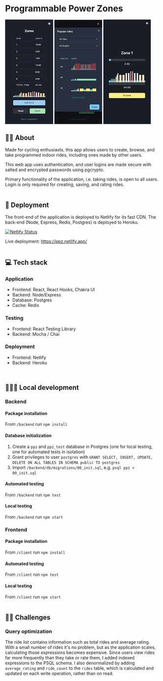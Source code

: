 # Programmable Power Zones
![Home screen](https://raw.githubusercontent.com/eric-do/ProgrammablePZ/master/.github/images/image1.png) ![Select ride](https://raw.githubusercontent.com/eric-do/ProgrammablePZ/master/.github/images/image3.png) ![Timer](https://raw.githubusercontent.com/eric-do/ProgrammablePZ/master/.github/images/image2.png)

## 🚴‍♂️ About
Made for cycling enthusiasts, this app allows users to create, browse, and take programmed indoor rides, including ones made by other users.

This web app uses authentication, and user logins are made secure with salted and encrypted passwords using pgcrypto.

Primary functionality of the application, i.e. taking rides, is open to all users. Login is only required for creating, saving, and rating rides.
</br></br>

## 🚀  Deployment

The front-end of the application is deployed to Netlify for its fast CDN. The back-end (Node, Express, Redis, Postgres) is deployed to Heroku.

[![Netlify Status](https://api.netlify.com/api/v1/badges/057160b9-be9b-4559-9341-ce3bc74b77ab/deploy-status)](https://app.netlify.com/sites/ppz/deploys)

Live deployment: https://ppz.netlify.app/
</br></br>

## 💻 Tech stack
### Application
- Frontend: React, React Hooks, Chakra UI
- Backend: Node/Express
- Database: Postgres
- Cache: Redis

### Testing
- Frontend: React Testing Library
- Backend: Mocha / Chai

### Deployment
- Frontend: Netlify
- Backend: Heroku

<br/>

## 👨🏻‍💻 Local development
### Backend
#### Package installation
From `/backend` run `npm install`
#### Database initialization
1. Create a `ppz` and `ppz_test` database in Postgres (one for local testing, one for automated tests in isolation)
2. Grant privileges to user `postgres` with `GRANT SELECT, INSERT, UPDATE, DELETE ON ALL TABLES IN SCHEMA public TO postgres`
3. Import `/backend/db/migrations/00_init.sql`, e.g. `psql ppz < 00_init.sql`

#### Automated testing
From `/backend` run `npm test`

#### Local testing
From `/backend` run `npm start`

### Frontend
#### Package installation
From `/client` run `npm install`
#### Automated testing
From `/client` run `npm test`

#### Local testing
From `/client` run `npm start`
<br/><br/>
## 🕵🏻 Challenges
### Query optimization
The ride list contains information such as total rides and average rating. With a small number of rides it's no problem, but as the application scales, calculating those expressions becomes expensive. Since users view rides far more frequently than they take or rate them, I added indexed expressions to the PSQL schema. I also denormalized by adding `average_rating` and `ride_count` to the `rides` table, which is calculated and updated on each write operation, rather than on read.
<br/><br/>
